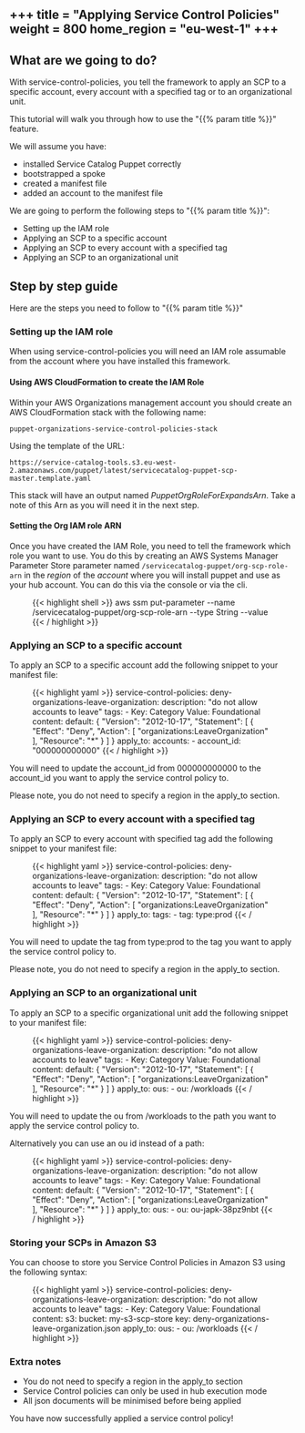 +++
title = "Applying Service Control Policies"
weight = 800
home_region = "eu-west-1"
+++
---

## What are we going to do?

With service-control-policies, you tell the framework to apply an SCP to a specific account, every account with a specified
tag or to an organizational unit.


This tutorial will walk you through how to use the "{{% param title %}}" feature.

We will assume you have:
 
 - installed Service Catalog Puppet correctly
 - bootstrapped a spoke
 - created a manifest file
 - added an account to the manifest file
 
We are going to perform the following steps to "{{% param title %}}":

- Setting up the IAM role
- Applying an SCP to a specific account
- Applying an SCP to every account with a specified tag
- Applying an SCP to an organizational unit

## Step by step guide

Here are the steps you need to follow to "{{% param title %}}"


### Setting up the IAM role

When using service-control-policies you will need an IAM role assumable from the account where you have installed this 
framework.

#### Using AWS CloudFormation to create the IAM Role

Within your AWS Organizations management account you should create an AWS CloudFormation stack with the following name:

`puppet-organizations-service-control-policies-stack`

Using the template of the URL:

`https://service-catalog-tools.s3.eu-west-2.amazonaws.com/puppet/latest/servicecatalog-puppet-scp-master.template.yaml`

This stack will have an output named *PuppetOrgRoleForExpandsArn*.  Take a note of this Arn as you will need it in the
next step.

#### Setting the Org IAM role ARN

Once you have created the IAM Role, you need to tell the framework which role you want to use.  You do this by creating
an AWS Systems Manager Parameter Store parameter named `/servicecatalog-puppet/org-scp-role-arn` in the *region* of the 
*account* where you will install puppet and use as your hub account.  You can do this via the console or via the cli.

<figure>
  {{< highlight shell >}}
aws ssm put-parameter --name /servicecatalog-puppet/org-scp-role-arn --type String --value <VALUE-FROM-STEP-ABOVE>  
  {{< / highlight >}}
</figure>


### Applying an SCP to a specific account

To apply an SCP to a specific account add the following snippet to your manifest file:

 <figure>
  {{< highlight yaml >}}
service-control-policies:
  deny-organizations-leave-organization:
    description: "do not allow accounts to leave"
    tags:
      - Key: Category
        Value: Foundational
    content:
      default: {
        "Version": "2012-10-17",
        "Statement": [
            {
                "Effect": "Deny",
                "Action": [
                    "organizations:LeaveOrganization"
                ],
                "Resource": "*"
            }
        ]
      }
    apply_to:
      accounts:
        - account_id: "000000000000"
  {{< / highlight >}}
 </figure>

You will need to update the account_id from 000000000000 to the account_id you want to apply the service control policy
to.

Please note, you do not need to specify a region in the apply_to section.

### Applying an SCP to every account with a specified tag

To apply an SCP to every account with specified tag add the following snippet to your manifest file:

 <figure>
  {{< highlight yaml >}}
service-control-policies:
  deny-organizations-leave-organization:
    description: "do not allow accounts to leave"
    tags:
      - Key: Category
        Value: Foundational
    content:
      default: {
        "Version": "2012-10-17",
        "Statement": [
            {
                "Effect": "Deny",
                "Action": [
                    "organizations:LeaveOrganization"
                ],
                "Resource": "*"
            }
        ]
      }
    apply_to:
      tags:
        - tag: type:prod
  {{< / highlight >}}
 </figure>

You will need to update the tag from type:prod to the tag you want to apply the service control policy to.

Please note, you do not need to specify a region in the apply_to section.

### Applying an SCP to an organizational unit

To apply an SCP to a specific organizational unit add the following snippet to your manifest file:

 <figure>
  {{< highlight yaml >}}
service-control-policies:
  deny-organizations-leave-organization:
    description: "do not allow accounts to leave"
    tags:
      - Key: Category
        Value: Foundational
    content:
      default: {
        "Version": "2012-10-17",
        "Statement": [
            {
                "Effect": "Deny",
                "Action": [
                    "organizations:LeaveOrganization"
                ],
                "Resource": "*"
            }
        ]
      }
    apply_to:
      ous:
        - ou: /workloads
  {{< / highlight >}}
 </figure>

You will need to update the ou from /workloads to the path you want to apply the service control policy
to.

Alternatively you can use an ou id instead of a path:

 <figure>
  {{< highlight yaml >}}
service-control-policies:
  deny-organizations-leave-organization:
    description: "do not allow accounts to leave"
    tags:
      - Key: Category
        Value: Foundational
    content:
      default: {
        "Version": "2012-10-17",
        "Statement": [
            {
                "Effect": "Deny",
                "Action": [
                    "organizations:LeaveOrganization"
                ],
                "Resource": "*"
            }
        ]
      }
    apply_to:
      ous:
        - ou: ou-japk-38pz9nbt
  {{< / highlight >}}
 </figure>

### Storing your SCPs in Amazon S3

You can choose to store you Service Control Policies in Amazon S3 using the following syntax:

 <figure>
  {{< highlight yaml >}}
service-control-policies:
  deny-organizations-leave-organization:
    description: "do not allow accounts to leave"
    tags:
      - Key: Category
        Value: Foundational
    content:
      s3: 
        bucket: my-s3-scp-store
        key: deny-organizations-leave-organization.json
    apply_to:
      ous:
        - ou: /workloads
  {{< / highlight >}}
 </figure>

### Extra notes 
- You do not need to specify a region in the apply_to section
- Service Control policies can only be used in hub execution mode
- All json documents will be minimised before being applied

You have now successfully applied a service control policy!
